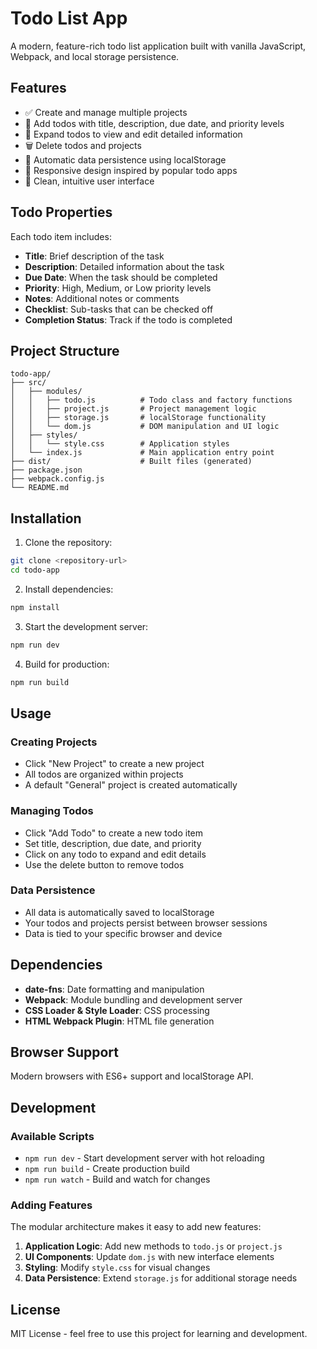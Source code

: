 # Todo List App

A modern, feature-rich todo list application built with vanilla JavaScript, Webpack, and local storage persistence.

## Features

- ✅ Create and manage multiple projects
- 📝 Add todos with title, description, due date, and priority levels
- 🎯 Expand todos to view and edit detailed information
- 🗑️ Delete todos and projects
- 💾 Automatic data persistence using localStorage
- 📱 Responsive design inspired by popular todo apps
- 🎨 Clean, intuitive user interface

## Todo Properties

Each todo item includes:
- **Title**: Brief description of the task
- **Description**: Detailed information about the task
- **Due Date**: When the task should be completed
- **Priority**: High, Medium, or Low priority levels
- **Notes**: Additional notes or comments
- **Checklist**: Sub-tasks that can be checked off
- **Completion Status**: Track if the todo is completed

## Project Structure

```
todo-app/
├── src/
│   ├── modules/
│   │   ├── todo.js          # Todo class and factory functions
│   │   ├── project.js       # Project management logic
│   │   ├── storage.js       # localStorage functionality
│   │   └── dom.js           # DOM manipulation and UI logic
│   ├── styles/
│   │   └── style.css        # Application styles
│   └── index.js             # Main application entry point
├── dist/                    # Built files (generated)
├── package.json
├── webpack.config.js
└── README.md
```

## Installation

1. Clone the repository:
```bash
git clone <repository-url>
cd todo-app
```

2. Install dependencies:
```bash
npm install
```

3. Start the development server:
```bash
npm run dev
```

4. Build for production:
```bash
npm run build
```

## Usage

### Creating Projects
- Click "New Project" to create a new project
- All todos are organized within projects
- A default "General" project is created automatically

### Managing Todos
- Click "Add Todo" to create a new todo item
- Set title, description, due date, and priority
- Click on any todo to expand and edit details
- Use the delete button to remove todos

### Data Persistence
- All data is automatically saved to localStorage
- Your todos and projects persist between browser sessions
- Data is tied to your specific browser and device

## Dependencies

- **date-fns**: Date formatting and manipulation
- **Webpack**: Module bundling and development server
- **CSS Loader & Style Loader**: CSS processing
- **HTML Webpack Plugin**: HTML file generation

## Browser Support

Modern browsers with ES6+ support and localStorage API.

## Development

### Available Scripts

- `npm run dev` - Start development server with hot reloading
- `npm run build` - Create production build
- `npm run watch` - Build and watch for changes

### Adding Features

The modular architecture makes it easy to add new features:

1. **Application Logic**: Add new methods to `todo.js` or `project.js`
2. **UI Components**: Update `dom.js` with new interface elements
3. **Styling**: Modify `style.css` for visual changes
4. **Data Persistence**: Extend `storage.js` for additional storage needs

## License

MIT License - feel free to use this project for learning and development.
